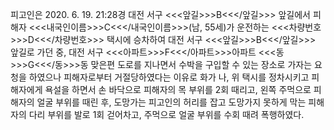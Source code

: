 피고인은 2020. 6. 19. 21:28경 대전 서구 <<<앞길>>>B<<</앞길>>> 앞길에서 피해자 <<<내국인이름>>>C<<</내국인이름>>>(남, 55세)가 운전하는 <<<차량번호>>>D<<</차량번호>>> 택시에 승차하여 대전 서구 <<<앞길>>>B<<</앞길>>> 앞길로 가던 중, 대전 서구 <<<아파트>>>F<<</아파트>>>아파트 <<<동>>>G<<</동>>>동 맞은편 도로를 지나면서 수박을 구입할 수 있는 장소로 가자는 요청을 하였으나 피해자로부터 거절당하였다는 이유로 화가 나, 위 택시를 정차시키고 피해자에게 욕설을 하면서 손 바닥으로 피해자의 목 부위를 2회 때리고, 왼쪽 주먹으로 피해자의 얼굴 부위를 때린 후, 도망가는 피고인의 허리를 잡고 도망가지 못하게 막는 피해자의 다리 부위를 발로 1회 걷어차고, 주먹으로 얼굴 부위를 수회 때려 폭행하였다.